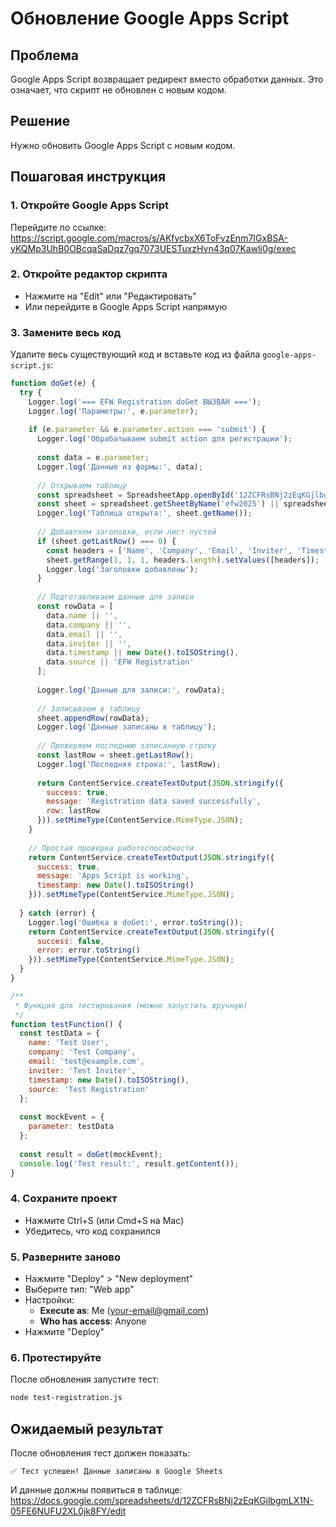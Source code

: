 # Обновление Google Apps Script

## Проблема
Google Apps Script возвращает редирект вместо обработки данных. Это означает, что скрипт не обновлен с новым кодом.

## Решение
Нужно обновить Google Apps Script с новым кодом.

## Пошаговая инструкция

### 1. Откройте Google Apps Script
Перейдите по ссылке: https://script.google.com/macros/s/AKfycbxX6ToFvzEnm7IGxBSA-yKQMp3UhB0OBcqaSaDqz7gq7073UESTuxzHvn43q07Kawlj0g/exec

### 2. Откройте редактор скрипта
- Нажмите на "Edit" или "Редактировать"
- Или перейдите в Google Apps Script напрямую

### 3. Замените весь код
Удалите весь существующий код и вставьте код из файла `google-apps-script.js`:

```javascript
function doGet(e) {
  try {
    Logger.log('=== EFW Registration doGet ВЫЗВАН ===');
    Logger.log('Параметры:', e.parameter);
    
    if (e.parameter && e.parameter.action === 'submit') {
      Logger.log('Обрабатываем submit action для регистрации');
      
      const data = e.parameter;
      Logger.log('Данные из формы:', data);
      
      // Открываем таблицу
      const spreadsheet = SpreadsheetApp.openById('12ZCFRsBNj2zEqKGjlbgmLX1N-05FE6NUFU2XL0jk8FY');
      const sheet = spreadsheet.getSheetByName('efw2025') || spreadsheet.getActiveSheet();
      Logger.log('Таблица открыта:', sheet.getName());
      
      // Добавляем заголовки, если лист пустой
      if (sheet.getLastRow() === 0) {
        const headers = ['Name', 'Company', 'Email', 'Inviter', 'Timestamp', 'Source'];
        sheet.getRange(1, 1, 1, headers.length).setValues([headers]);
        Logger.log('Заголовки добавлены');
      }
      
      // Подготавливаем данные для записи
      const rowData = [
        data.name || '',
        data.company || '',
        data.email || '',
        data.inviter || '',
        data.timestamp || new Date().toISOString(),
        data.source || 'EFW Registration'
      ];
      
      Logger.log('Данные для записи:', rowData);
      
      // Записываем в таблицу
      sheet.appendRow(rowData);
      Logger.log('Данные записаны в таблицу');
      
      // Проверяем последнюю записанную строку
      const lastRow = sheet.getLastRow();
      Logger.log('Последняя строка:', lastRow);
      
      return ContentService.createTextOutput(JSON.stringify({
        success: true,
        message: 'Registration data saved successfully',
        row: lastRow
      })).setMimeType(ContentService.MimeType.JSON);
    }
    
    // Простая проверка работоспособности
    return ContentService.createTextOutput(JSON.stringify({
      success: true,
      message: 'Apps Script is working',
      timestamp: new Date().toISOString()
    })).setMimeType(ContentService.MimeType.JSON);
    
  } catch (error) {
    Logger.log('Ошибка в doGet:', error.toString());
    return ContentService.createTextOutput(JSON.stringify({
      success: false,
      error: error.toString()
    })).setMimeType(ContentService.MimeType.JSON);
  }
}

/**
 * Функция для тестирования (можно запустить вручную)
 */
function testFunction() {
  const testData = {
    name: 'Test User',
    company: 'Test Company',
    email: 'test@example.com',
    inviter: 'Test Inviter',
    timestamp: new Date().toISOString(),
    source: 'Test Registration'
  };
  
  const mockEvent = {
    parameter: testData
  };
  
  const result = doGet(mockEvent);
  console.log('Test result:', result.getContent());
}
```

### 4. Сохраните проект
- Нажмите Ctrl+S (или Cmd+S на Mac)
- Убедитесь, что код сохранился

### 5. Разверните заново
- Нажмите "Deploy" > "New deployment"
- Выберите тип: "Web app"
- Настройки:
  - **Execute as**: Me (your-email@gmail.com)
  - **Who has access**: Anyone
- Нажмите "Deploy"

### 6. Протестируйте
После обновления запустите тест:
```bash
node test-registration.js
```

## Ожидаемый результат
После обновления тест должен показать:
```
✅ Тест успешен! Данные записаны в Google Sheets
```

И данные должны появиться в таблице: https://docs.google.com/spreadsheets/d/12ZCFRsBNj2zEqKGjlbgmLX1N-05FE6NUFU2XL0jk8FY/edit




